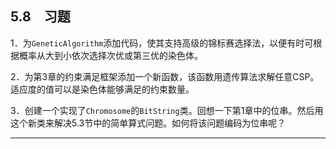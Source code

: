    

## 5.8　习题

1．为`GeneticAlgorithm`添加代码，使其支持高级的锦标赛选择法，以便有时可根据概率从大到小依次选择次优或第三优的染色体。

2．为第3章的约束满足框架添加一个新函数，该函数用遗传算法求解任意CSP。适应度的值可以是染色体能够满足的约束数量。

3．创建一个实现了`Chromosome`的`BitString`类。回想一下第1章中的位串。然后用这个新类来解决5.3节中的简单算式问题。如何将该问题编码为位串呢？

---

[^1]: 　参见Artem Sokolov和Darrell Whitley的_Unbiased Tournament Selection_（GECCO’05，June 25–29，2005，Washington，D.C.，U.S.A.）。

[^2]: 　Reza Abbasian和Masoud Mazloom的“Solving Cryptarithmetic Problems Using Parallel Genetic Algorithm”（2009 Second International Conference on Computer and Electrical Engineering）。

[^3]: 　例如，如果仅将1除以均匀分布的整数值，那么最终接近于0的数字会多于接近于1的，这可能会导致出乎意料的结果，典型的微处理器对浮点数的解读方式就是如此难以捉摸。还有一种方法可以把求最小值问题转化为求最大值问题，即简单地将符号取反（把正变成负），但这只能在所有值都为正数时才有用。

[^4]: 　参见Steven Skiena的《算法设计指南（第2版）》的第267页。

[^5]: 　参见A. E. Eiben和J. E. Smith的_Introduction to Evolutionary Computation_, _Second Edition_的第80页。